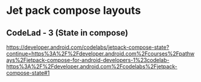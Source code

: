 # Jet pack compose layouts
## CodeLad - 3 (State in compose)
https://developer.android.com/codelabs/jetpack-compose-state?continue=https%3A%2F%2Fdeveloper.android.com%2Fcourses%2Fpathways%2Fjetpack-compose-for-android-developers-1%23codelab-https%3A%2F%2Fdeveloper.android.com%2Fcodelabs%2Fjetpack-compose-state#1
